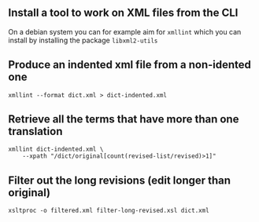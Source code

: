 Install a tool to work on XML files from the CLI
------------------------------------------------

On a debian system you can for example aim for `xmllint` which you can
install by installing the package `libxml2-utils`

Produce an indented xml file from a non-idented one
---------------------------------------------------

    xmllint --format dict.xml > dict-indented.xml

Retrieve all the terms that have more than one translation
----------------------------------------------------------

    xmllint dict-indented.xml \
        --xpath "/dict/original[count(revised-list/revised)>1]"

Filter out the long revisions (edit longer than original)
---------------------------------------------------------

    xsltproc -o filtered.xml filter-long-revised.xsl dict.xml
